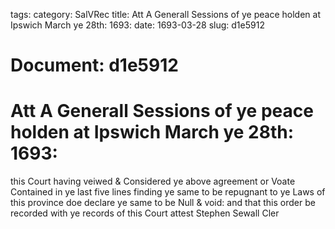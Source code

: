 tags: 
category: SalVRec
title: Att A Generall Sessions of ye peace holden at Ipswich March ye 28th: 1693:
date: 1693-03-28
slug: d1e5912




# Document: d1e5912


# Att A Generall Sessions of ye peace holden at Ipswich March ye 28th: 1693:

this Court having veiwed & Considered ye above agreement or Voate Contained in ye last five lines finding ye same to be repugnant to ye Laws of this province doe declare ye same to be Null & void: and that this order be recorded with ye records of this Court attest Stephen Sewall Cler 
